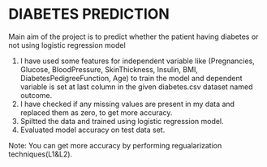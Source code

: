 # DIABETES PREDICTION

Main aim of the project is to predict whether the patient having diabetes or not using logistic regression model

1. I have used some features for independent variable like (Pregnancies, Glucose, BloodPressure, SkinThickness, Insulin, BMI, DiabetesPedigreeFunction, Age) to train the model and dependent variable is set at last column in the given diabetes.csv dataset named outcome.
2. I have checked if any missing values are present in my data and replaced them as zero, to get more accuracy.
3. Spiltted the data and trained using logistic regression model.
4. Evaluated model accuracy on test data set.

 Note: You can get more accuracy by performing regualarization techniques(L1&L2).
